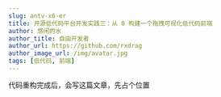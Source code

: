 ```yaml
---
slug: antv-x6-er
title: 开源低代码平台开发实践三：从 0 构建一个拖拽可视化低代码前端
author: 悠闲的水
author_title: 自由开发者
author_url: https://github.com/rxdrag
author_image_url: /img/avatar.jpg
tags: [低代码, 前端]
---
```


代码重构完成后，会写这篇文章，先占个位置